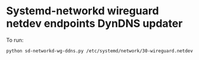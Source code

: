 # Systemd-networkd wireguard netdev endpoints DynDNS updater

To run:
```
python sd-networkd-wg-ddns.py /etc/systemd/network/30-wireguard.netdev
```
